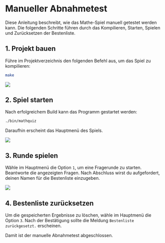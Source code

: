 # Manueller Abnahmetest

Diese Anleitung beschreibt, wie das Mathe-Spiel manuell getestet werden kann. Die folgenden Schritte führen durch das Kompilieren, Starten, Spielen und Zurücksetzen der Bestenliste.

## 1. Projekt bauen

Führe im Projektverzeichnis den folgenden Befehl aus, um das Spiel zu kompilieren:

```bash
make
```

![](img/test1.png)

## 2. Spiel starten

Nach erfolgreichem Build kann das Programm gestartet werden:

```bash
./bin/mathquiz
```

Daraufhin erscheint das Hauptmenü des Spiels.

![](img/test2.png)

## 3. Runde spielen

Wähle im Hauptmenü die Option `1`, um eine Fragerunde zu starten. Beantworte die angezeigten Fragen. Nach Abschluss wirst du aufgefordert, deinen Namen für die Bestenliste einzugeben.

![](img/test3.png)

## 4. Bestenliste zurücksetzen

Um die gespeicherten Ergebnisse zu löschen, wähle im Hauptmenü die Option `3`. Nach der Bestätigung sollte die Meldung `Bestenliste zurückgesetzt.` erscheinen.

Damit ist der manuelle Abnahmetest abgeschlossen.
